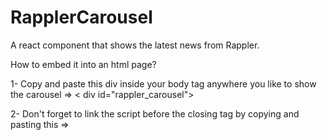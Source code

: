 # RapplerCarousel

A react component that shows the latest news from Rappler.

How to embed it into an html page?

1- Copy and paste this div inside your body tag anywhere you like to show the carousel => < div id="rappler_carousel"></div >
  
2- Don't forget to link the script before the </body> closing tag by copying and pasting this => 
<script type="text/javascript" src="https://www.alfredoscarano.com/cdn/scripts/rappler-carousel.js" ></script>
